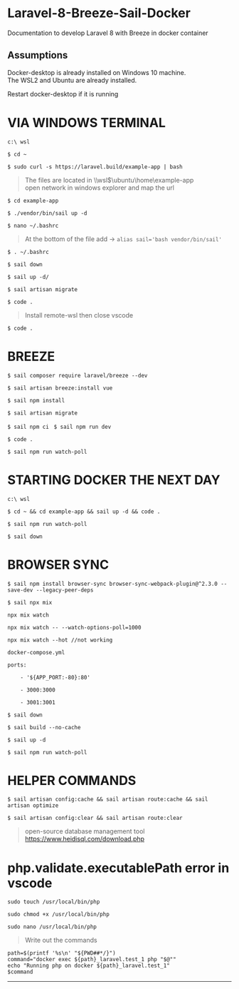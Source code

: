 # Laravel-8-Breeze-Sail-Docker
Documentation to develop Laravel 8 with Breeze in docker container

## Assumptions
Docker-desktop is already installed on Windows 10 machine. \
The WSL2 and Ubuntu are already installed.

Restart docker-desktop if it is running


# VIA WINDOWS TERMINAL

`c:\ wsl`

`$ cd ~`

`$ sudo curl -s https://laravel.build/example-app | bash`

> The files are located in \\\wsl$\ubuntu\home\example-app \
> open network in windows explorer and map the url

`$ cd example-app`

`$ ./vendor/bin/sail up -d`

`$ nano ~/.bashrc `

> At the bottom of the file add ->  `alias sail='bash vendor/bin/sail'`

`$ . ~/.bashrc`

`$ sail down`

`$ sail up -d/`

`$ sail artisan migrate`

`$ code .`

> Install remote-wsl then close vscode

`$ code .`


# BREEZE

`$ sail composer require laravel/breeze --dev`

`$ sail artisan breeze:install vue`

`$ sail npm install`

`$ sail artisan migrate`

`$ sail npm ci`
`
$ sail npm run dev`

`$ code .`

`$ sail npm run watch-poll`


# STARTING DOCKER THE NEXT DAY

`c:\ wsl`

`$ cd ~ && cd example-app && sail up -d && code .`

`$ sail npm run watch-poll`

`$ sail down`



# BROWSER SYNC

`$ sail npm install browser-sync browser-sync-webpack-plugin@^2.3.0 --save-dev --legacy-peer-deps`

`$ sail npx mix`

	npx mix watch
	
	npx mix watch -- --watch-options-poll=1000
	
	npx mix watch --hot //not working
	

`docker-compose.yml`

	ports:
	
		- '${APP_PORT:-80}:80'
		
		- 3000:3000
		
		- 3001:3001
		

`$ sail down`

`$ sail build --no-cache`

`$ sail up -d`

`$ sail npm run watch-poll`




# HELPER COMMANDS

`$ sail artisan config:cache && sail artisan route:cache && sail artisan optimize`

`$ sail artisan config:clear && sail artisan route:clear`

> open-source database management tool \
> https://www.heidisql.com/download.php



# php.validate.executablePath error in vscode

`sudo touch /usr/local/bin/php`

`sudo chmod +x /usr/local/bin/php`

`sudo nano /usr/local/bin/php`

> Write out the commands

	path=$(printf '%s\n' "${PWD##*/}")
	command="docker exec ${path}_laravel.test_1 php "$@""
	echo "Running php on docker ${path}_laravel.test_1"
	$command
-----------------------------------------------------




